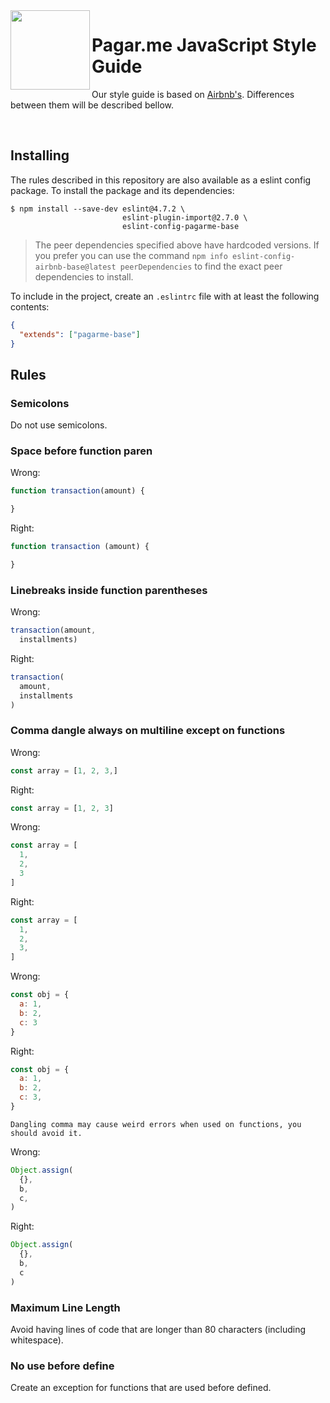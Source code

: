 <img src="https://cdn.rawgit.com/pagarme/brand/9ec30d3d4a6dd8b799bca1c25f60fb123ad66d5b/logo-circle.svg" width="127px" height="127px" align="left"/>

# Pagar.me JavaScript Style Guide

Our style guide is based on [Airbnb's](https://github.com/airbnb/javascript). Differences between them will be described bellow.

<br>

## Installing

The rules described in this repository are also available as a eslint
config package. To install the package and its dependencies:

```shell
$ npm install --save-dev eslint@4.7.2 \
                         eslint-plugin-import@2.7.0 \
                         eslint-config-pagarme-base
```

> The peer dependencies specified above have hardcoded versions.
> If you prefer you can use the command
> `npm info eslint-config-airbnb-base@latest peerDependencies`
> to find the exact peer dependencies to install.

To include in the project, create an `.eslintrc` file with at least the
following contents:

```json
{
  "extends": ["pagarme-base"]
}
```

## Rules

### Semicolons

Do not use semicolons.

### Space before function paren

Wrong:
```js
function transaction(amount) {

}
```

Right:
```js
function transaction (amount) {

}
```

### Linebreaks inside function parentheses

Wrong:
```js
transaction(amount,
  installments)
```

Right:
```js
transaction(
  amount,
  installments
)
```

### Comma dangle always on multiline except on functions

Wrong:
```js
const array = [1, 2, 3,]
```

Right:
```js
const array = [1, 2, 3]
```

Wrong:
```js
const array = [
  1,
  2,
  3
]
```

Right:
```js
const array = [
  1,
  2,
  3,
]
```

Wrong:
```js
const obj = {
  a: 1,
  b: 2,
  c: 3
}
```

Right:
```js
const obj = {
  a: 1,
  b: 2,
  c: 3,
}
```

`Dangling comma may cause weird errors when used on functions, you should avoid it.`

Wrong:
```js
Object.assign(
  {},
  b,
  c,
)
```

Right:
```js
Object.assign(
  {},
  b,
  c
)
```

### Maximum Line Length

Avoid having lines of code that are longer than 80 characters (including
whitespace).

### No use before define

Create an exception for functions that are used before defined.
